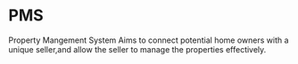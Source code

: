 # PMS
Property Mangement System
Aims to connect potential home owners with a unique seller,and allow the seller to manage the properties effectively.
